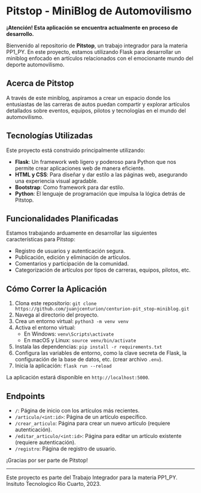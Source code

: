 # Pitstop - MiniBlog de Automovilismo

**¡Atención! Esta aplicación se encuentra actualmente en proceso de desarrollo.**

Bienvenido al repositorio de **Pitstop**, un trabajo integrador para la materia PP1_PY. En este proyecto, estamos utilizando Flask para desarrollar un miniblog enfocado en artículos relacionados con el emocionante mundo del deporte automovilismo.

## Acerca de Pitstop

A través de este miniblog, aspiramos a crear un espacio donde los entusiastas de las carreras de autos puedan compartir y explorar artículos detallados sobre eventos, equipos, pilotos y tecnologías en el mundo del automovilismo.

## Tecnologías Utilizadas

Este proyecto está construido principalmente utilizando:

- **Flask**: Un framework web ligero y poderoso para Python que nos permite crear aplicaciones web de manera eficiente.
- **HTML y CSS**: Para diseñar y dar estilo a las páginas web, asegurando una experiencia visual agradable.
- **Bootstrap**: Como framework para dar estilo.
- **Python**: El lenguaje de programación que impulsa la lógica detrás de Pitstop.

## Funcionalidades Planificadas

Estamos trabajando arduamente en desarrollar las siguientes características para Pitstop:

- Registro de usuarios y autenticación segura.
- Publicación, edición y eliminación de artículos.
- Comentarios y participación de la comunidad.
- Categorización de artículos por tipos de carreras, equipos, pilotos, etc.

## Cómo Correr la Aplicación

1. Clona este repositorio: `git clone https://github.com/juanjcenturion/centurion-pit_stop-miniblog.git`
2. Navega al directorio del proyecto.
3. Crea un entorno virtual: `python3 -m venv venv`
4. Activa el entorno virtual:
   - En Windows: `venv\Scripts\activate`
   - En macOS y Linux: `source venv/bin/activate`
5. Instala las dependencias: `pip install -r requirements.txt`
6. Configura las variables de entorno, como la clave secreta de Flask, la configuración de la base de datos, etc. (crear archivo `.env`).
7. Inicia la aplicación: `flask run --reload`

La aplicación estará disponible en `http://localhost:5000`.

## Endpoints

- `/`: Página de inicio con los artículos más recientes.
- `/articulo/<int:id>`: Página de un artículo específico.
- `/crear_articulo`: Página para crear un nuevo artículo (requiere autenticación).
- `/editar_articulo/<int:id>`: Página para editar un artículo existente (requiere autenticación).
- `/registro`: Página de registro de usuario.

¡Gracias por ser parte de Pitstop!

---
Este proyecto es parte del Trabajo Integrador para la materia PP1_PY. Insituto Tecnologico Rio Cuarto, 2023.
